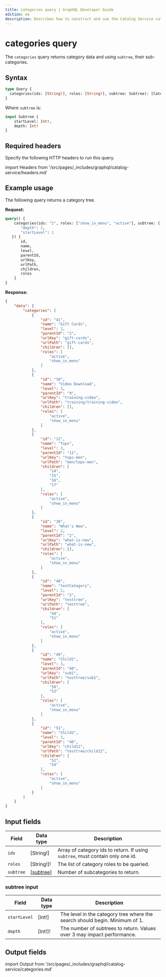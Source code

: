```yaml
---
title: categories query | GraphQL Developer Guide
edition: ee
description: Describes how to construct and use the Catalog Service categories query.
---
```


# categories query

The `categories` query returns category data and using `subtree`, their sub-categories.

## Syntax

```graphql
type Query {
  categories(ids: [String!], roles: [String!], subtree: Subtree): [CategoryView]
}
```

Where `subtree` is:

```graphql
input Subtree {
    startLevel: Int!,
    depth: Int!
}
```

## Required headers

Specify the following HTTP headers to run this query.

import Headers from '/src/pages/_includes/graphql/catalog-service/headers.md'

<Headers />

## Example usage

The following query returns a category tree.

**Request:**

```graphql
query() {
    categories(ids: "2", roles: ["show_in_menu", "active"], subtree: {
       "depth": 2,
       "startLevel": 1
   }) {
       id,
       name,
       level,
       parentId,
       urlKey,
       urlPath,
       children,
       roles
    }
}
```

**Response:**

```json
{
    "data": {
        "categories": [
            {
                "id": "41",
                "name": "Gift Cards",
                "level": 2,
                "parentId": "2",
                "urlKey": "gift-cards",
                "urlPath": "gift-cards",
                "children": [],
                "roles": [
                    "active",
                    "show_in_menu"
                ]
            },
            {
                "id": "10",
                "name": "Video Download",
                "level": 3,
                "parentId": "9",
                "urlKey": "training-video",
                "urlPath": "training/training-video",
                "children": [],
                "roles": [
                    "active",
                    "show_in_menu"
                ]
            },
            {
                "id": "12",
                "name": "Tops",
                "level": 3,
                "parentId": "11",
                "urlKey": "tops-men",
                "urlPath": "men/tops-men",
                "children": [
                    "14",
                    "15",
                    "16",
                    "17"
                ],
                "roles": [
                    "active",
                    "show_in_menu"
                ]
            },
            {
                "id": "38",
                "name": "What's New",
                "level": 2,
                "parentId": "2",
                "urlKey": "what-is-new",
                "urlPath": "what-is-new",
                "children": [],
                "roles": [
                    "active",
                    "show_in_menu"
                ]
            },
            {
                "id": "48",
                "name": "testCategory",
                "level": 2,
                "parentId": "2",
                "urlKey": "testtree",
                "urlPath": "testtree",
                "children": [
                    "49",
                    "51"
                ],
                "roles": [
                    "active",
                    "show_in_menu"
                ]
            },
            {
                "id": "49",
                "name": "Child1",
                "level": 3,
                "parentId": "48",
                "urlKey": "sub1",
                "urlPath": "testtree/sub1",
                "children": [
                    "50",
                    "53"
                ],
                "roles": [
                    "active",
                    "show_in_menu"
                ]
            },
            {
                "id": "51",
                "name": "Child2",
                "level": 3,
                "parentId": "48",
                "urlKey": "child12",
                "urlPath": "testtree/child12",
                "children": [
                    "52",
                    "54"
                ],
                "roles": [
                    "active",
                    "show_in_menu"
                ]
            }
        ]
    }
}
```

## Input fields

Field | Data type | Description
--- | --- | ---
`ids` | [String!] | Array of category ids to return. If using `subtree`, must contain only one id.
`roles` | [String!]! |  The list of category roles to be queried.
`subtree` | [[subtree](#subtree-input)] | Number of subcategories to return.

### subtree input

Field | Data type | Description
--- | --- | ---
`startLevel` | [Int!] |The level in the category tree where the search should begin. Minimum of 1.
`depth` | [Int!]! |  The number of subtrees to return. Values over 3 may impact performance.

## Output fields

import Output from '/src/pages/_includes/graphql/catalog-service/categories.md'

<Output />
